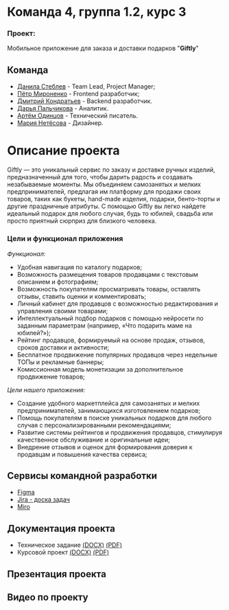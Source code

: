 # Команда 4, группа 1.2, курс 3
### Проект: 
Мобильное приложение для заказа и доставки подарков "**Giftly**"

## Команда 
- [Данила Стеблев](https://github.com/danielsteblev "") - Team Lead, Project Manager;
- [Пётр Мироненко]("") - Frontend разработчик;
- [Дмитрий Кондратьев]("") - Backend разработчик.
- [Дарья Пальчикова]("") - Аналитик.
- [Артём Одинцов](https://github.com/Dodger0072 "") - Технический писатель.
- [Мария Нетёсова]("") - Дизайнер.

# Описание проекта
Giftly — это уникальный сервис по заказу и доставке ручных изделий, предназначенный для того, чтобы дарить радость и создавать незабываемые моменты. 
Мы объединяем самозанятых и мелких предпринимателей, предлагая им платформу для продажи своих товаров, таких как букеты, hand-made изделия, подарки, бенто-торты и другие праздничные атрибуты. С помощью Giftly вы легко найдете идеальный подарок для любого случая, будь то юбилей, свадьба или просто приятный сюрприз для близкого человека. 
### Цели и функционал приложения
*Функционал:*
- Удобная навигация по каталогу подарков;
- Возможность размещения товаров продавцами с текстовым описанием и фотографиям;
- Возможность покупателям просматривать товары, оставлять отзывы, ставить оценки и комментировать;
- Личный кабинет для продавцов с возможностью редактирования и управления своими товарами;
- Интеллектуальный подбор подарков с помощью нейросети по заданным параметрам (например, «Что подарить маме на юбилей?»);
- Рейтинг продавцов, формируемый на основе продаж, отзывов, сроков доставки и активности;
- Бесплатное продвижение популярных продавцов через недельные ТОПы и рекламные баннеры;
- Комиссионная модель монетизации за дополнительное продвижение товаров;

*Цели нашего приложения:*
- Создание удобного маркетплейса для самозанятых и мелких предпринимателей, занимающихся изготовлением подарков;
- Помощь покупателям в поиске уникальных подарков для любого случая с персонализированными рекомендациями;
- Развитие системы рейтингов и продвижения продавцов, стимулируя качественное обслуживание и оригинальные идеи;
- Внедрение отзывов и оценок для формирования доверия к продавцам и повышения качества сервиса;

## Сервисы командной разработки
+ [Figma]("")
+ [Jira - доска задач](https://groupnice.atlassian.net/jira/software/projects/GFT/boards/3)
+ [Miro]("")

## Документация проекта
+ Техническое задание [(DOCX)]("") [(PDF)]("")
+ Курсовой проект [(DOCX)]("") [(PDF)]("")

## Презентация проекта

## Видео по проекту

